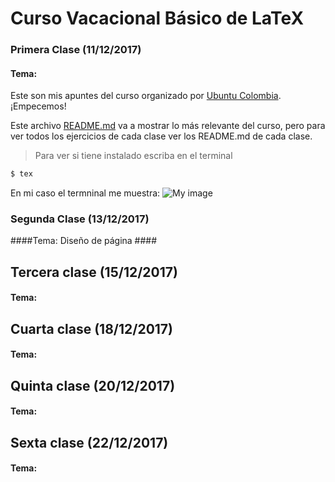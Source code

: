# Curso Vacacional Básico de LaTeX

### Primera Clase (11/12/2017) ###

#### Tema: ####
Este son mis apuntes del curso organizado por [Ubuntu Colombia](http://ubuntu-co.com/2017/12/01/cursos-vacacionales-de-latex/). ¡Empecemos!

Este archivo [README.md](https://github.com/carlosal1015/Curso-de-LaTeX/blob/master/Curso%20Vacacional%20B%C3%A1sico/README.md) va a mostrar lo más relevante del curso, pero para ver todos los ejercicios de cada clase ver los README.md de cada clase.

> Para ver si tiene instalado escriba en el terminal
```sh
$ tex
```
En mi caso el termninal me muestra:
![My image](https://github.com/carlosal1015/Curso-de-LaTeX/blob/master/Curso%20Vacacional%20B%C3%A1sico/Clases/images/tex.png)

### Segunda Clase (13/12/2017) ###

####Tema: Diseño de página ####

## Tercera clase (15/12/2017)

#### Tema: #####

## Cuarta clase (18/12/2017)

#### Tema: #####

## Quinta clase (20/12/2017)

#### Tema: #####

## Sexta clase (22/12/2017)

#### Tema: #####
